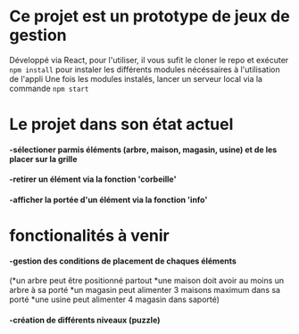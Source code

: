# Ce projet est un prototype de jeux de gestion

Développé via React, pour l'utiliser, il vous sufit le cloner le repo et exécuter `npm install` pour instaler les différents modules nécéssaires à l'utilisation de l'appli
Une fois les modules instalés, lancer un serveur local via la commande `npm start`

# Le projet dans son état actuel

#### -sélectioner parmis éléments (arbre, maison, magasin, usine) et de les placer sur la grille
#### -retirer un élément via la fonction 'corbeille'
#### -afficher la portée d'un élément via la fonction 'info'

# fonctionalités à venir

#### -gestion des conditions de placement de chaques éléments 
(*un arbre peut être positionné partout
*une maison doit avoir au moins un arbre à sa porté
*un magasin peut alimenter 3 maisons maximum dans sa porté
*une usine peut alimenter 4 magasin dans saporté)
#### -création de différents niveaux (puzzle)
